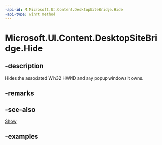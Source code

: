 ```yaml
---
-api-id: M:Microsoft.UI.Content.DesktopSiteBridge.Hide
-api-type: winrt method
---
```


# Microsoft.UI.Content.DesktopSiteBridge.Hide

<!--
public void Hide ();
-->

## -description

Hides the associated Win32 HWND and any popup windows it owns.

## -remarks

## -see-also

[Show](desktopsitebridge_show_392493604.md)

## -examples
